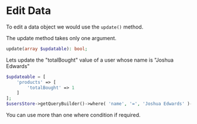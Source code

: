 <!--METADATA
{
    "title": "Edit Data",
    "url": "edit-data",
    "icon": "hammer"
}
!METADATA-->

# Edit Data

To edit a data object we would use the `update()` method.

The update method takes only one argument.

```php
update(array $updatable): bool;
```

Lets update the "totalBought" value of a user whose name is "Joshua Edwards"

```php
$updateable = [
    'products' => [
        'totalBought' => 1
    ]
];
$usersStore->getQueryBuilder()->where( 'name', '=', 'Joshua Edwards' )->getQuery()->update( $updateable );
```

You can use more than one where condition if required.
